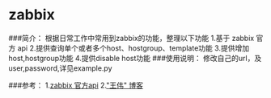 zabbix
======

###简介：
		根据日常工作中常用到zabbix的功能，整理以下功能
		1.基于 zabbix 官方 api
		2.提供查询单个或者多个host、hostgroup、template功能
		3.提供增加host,hostgroup功能
		4.提供disable host功能
###使用说明：
		修改自己的url，及user,password,详见example.py
		
###参考：
1.[zabbix 官方api](https://www.zabbix.com/documentation/2.0/manual/appendix/api/api)
2.["王伟" 博客](http://wangwei007.blog.51cto.com/68019/1249770)
